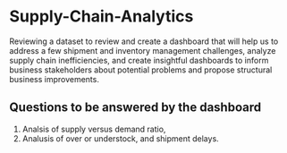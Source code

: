 # Supply-Chain-Analytics
Reviewing a dataset to review and create a dashboard that will help us to address a few shipment and inventory management challenges, analyze supply chain inefficiencies, and create insightful dashboards to inform business stakeholders about potential problems and propose structural business improvements.

## Questions to be answered by the dashboard
1. Analsis of supply versus demand ratio,
2. Analusis of over or understock, and shipment delays. 
